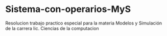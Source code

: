 # Sistema-con-operarios-MyS
Resolucion trabajo practico especial para la materia Modelos y Simulación de la carrera lic. Ciencias de la computacion
